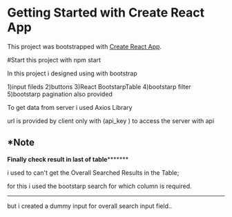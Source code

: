 # Getting Started with Create React App

This project was bootstrapped with [Create React App](https://github.com/facebook/create-react-app).


#Start this project with 
 npm start

In this project i designed using with bootstrap 

1)input fileds
2)buttons
3)React BootstarpTable
4)bootstarp filter 
5)bootstarp pagination also provided

To get data from server i used Axios Library 

url is provided by client only  with (api_key ) to access the server with api 

*Note 
----------------------------------------------------------------

************Finally check result in last of table*******************



i used to can't get the Overall Searched Results in the Table;

for this i used the bootstarp search for which column is required.

----------------------------------------------
but i created a dummy input for overall search input field..



